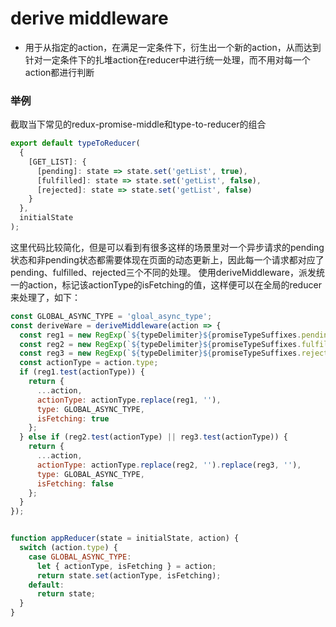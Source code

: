 # derive middleware

* 用于从指定的action，在满足一定条件下，衍生出一个新的action，从而达到针对一定条件下的扎堆action在reducer中进行统一处理，而不用对每一个action都进行判断

### 举例
截取当下常见的redux-promise-middle和type-to-reducer的组合
```js
export default typeToReducer(
  {
    [GET_LIST]: {
      [pending]: state => state.set('getList', true),
      [fulfilled]: state => state.set('getList', false),
      [rejected]: state => state.set('getList', false)
    }
  },
  initialState
);
```
这里代码比较简化，但是可以看到有很多这样的场景里对一个异步请求的pending状态和非pending状态都需要体现在页面的动态更新上，因此每一个请求都对应了pending、fulfilled、rejected三个不同的处理。
使用deriveMiddleware，派发统一的action，标记该actionType的isFetching的值，这样便可以在全局的reducer来处理了，如下：
```js
const GLOBAL_ASYNC_TYPE = 'gloal_async_type';
const deriveWare = deriveMiddleware(action => {
  const reg1 = new RegExp(`${typeDelimiter}${promiseTypeSuffixes.pending}$`);
  const reg2 = new RegExp(`${typeDelimiter}${promiseTypeSuffixes.fulfilled}$`);
  const reg3 = new RegExp(`${typeDelimiter}${promiseTypeSuffixes.rejected}$`);
  const actionType = action.type;
  if (reg1.test(actionType)) {
    return {
      ...action,
      actionType: actionType.replace(reg1, ''),
      type: GLOBAL_ASYNC_TYPE,
      isFetching: true
    };
  } else if (reg2.test(actionType) || reg3.test(actionType)) {
    return {
      ...action,
      actionType: actionType.replace(reg2, '').replace(reg3, ''),
      type: GLOBAL_ASYNC_TYPE,
      isFetching: false
    };
  }
});


function appReducer(state = initialState, action) {
  switch (action.type) {
    case GLOBAL_ASYNC_TYPE:
      let { actionType, isFetching } = action;
      return state.set(actionType, isFetching);
    default:
      return state;
  }
}
```
